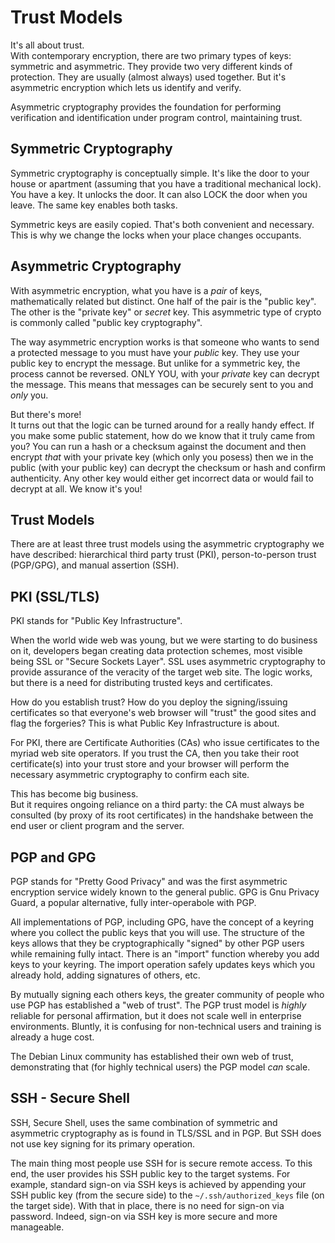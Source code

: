 # Trust Models

It's all about trust. <br/>
With contemporary encryption, there are two primary types of keys:
symmetric and asymmetric. They provide two very different kinds of
protection. They are usually (almost always) used together.
But it's asymmetric encryption which lets us identify and verify.

Asymmetric cryptography provides the foundation for performing
verification and identification under program control, maintaining trust.

## Symmetric Cryptography

Symmetric cryptography is conceptually simple.
It's like the door to your house or apartment (assuming that you have
a traditional mechanical lock). You have a key. It unlocks the door.
It can also LOCK the door when you leave. The same key enables both tasks.

Symmetric keys are easily copied. That's both convenient and necessary.
This is why we change the locks when your place changes occupants.

## Asymmetric Cryptography

With asymmetric encryption, what you have is a *pair* of keys,
mathematically related but distinct. One half of the pair is the
"public key". The other is the "private key" or *secret* key. This
asymmetric type of crypto is commonly called "public key cryptography".

The way asymmetric encryption works is that someone who wants to send
a protected message to you must have your *public* key. They use your
public key to encrypt the message. But unlike for a symmetric key,
the process cannot be reversed. ONLY YOU, with your *private* key
can decrypt the message. This means that messages can be securely sent
to you and *only* you.

But there's more! <br/>
It turns out that the logic can be turned around for a really handy effect.
If you make some public statement, how do we know that it truly
came from you? You can run a hash or a checksum against the document
and then encrypt *that* with your private key (which only you posess)
then we in the public (with your public key) can decrypt the checksum
or hash and confirm authenticity. Any other key would either get
incorrect data or would fail to decrypt at all. We know it's you!

## Trust Models

There are at least three trust models using the asymmetric
cryptography we have described: hierarchical third party trust
(PKI), person-to-person trust (PGP/GPG), and manual assertion (SSH).

## PKI (SSL/TLS)

PKI stands for "Public Key Infrastructure".

When the world wide web was young, but we were starting to do business
on it, developers began creating data protection schemes, most visible
being SSL or "Secure Sockets Layer". SSL uses asymmetric cryptography
to provide assurance of the veracity of the target web site. The logic
works, but there is a need for distributing trusted keys and certificates.

How do you establish trust? How do you deploy the signing/issuing
certificates so that everyone's web browser will "trust" the good sites
and flag the forgeries? This is what Public Key Infrastructure is about.

For PKI, there are Certificate Authorities (CAs) who issue certificates
to the myriad web site operators. If you trust the CA, then you take
their root certificate(s) into your trust store and your browser will
perform the necessary asymmetric cryptography to confirm each site.

This has become big business. <br/>
But it requires ongoing reliance on a third party:
the CA must always be consulted (by proxy of its root certificates)
in the handshake between the end user or client program and the server.

## PGP and GPG

PGP stands for "Pretty Good Privacy" and was the first asymmetric
encryption service widely known to the general public. GPG is Gnu
Privacy Guard, a popular alternative, fully inter-operabole with PGP.

All implementations of PGP, including GPG, have the concept of a keyring
where you collect the public keys that you will use. The structure of the
keys allows that they be cryptographically "signed" by other PGP users
while remaining fully intact. There is an "import" function whereby you
add keys to your keyring. The import operation safely updates keys which
you already hold, adding signatures of others, etc.

By mutually signing each others keys, the greater community of people
who use PGP has established a "web of trust". The PGP trust model is
*highly* reliable for personal affirmation, but it does not scale well
in enterprise environments. Bluntly, it is confusing for non-technical
users and training is already a huge cost.

The Debian Linux community has established their own web of trust,
demonstrating that (for highly technical users) the PGP model *can* scale.

## SSH - Secure Shell

SSH, Secure Shell, uses the same combination of symmetric
and asymmetric cryptography as is found in TLS/SSL and in PGP.
But SSH does not use key signing for its primary operation.

The main thing most people use SSH for is secure remote access.
To this end, the user provides his SSH public key to the target systems.
For example, standard sign-on via SSH keys is achieved by appending
your SSH public key (from the secure side) to the `~/.ssh/authorized_keys`
file (on the target side). With that in place, there is no need for
sign-on via password. Indeed, sign-on via SSH key is more secure
and more manageable.


